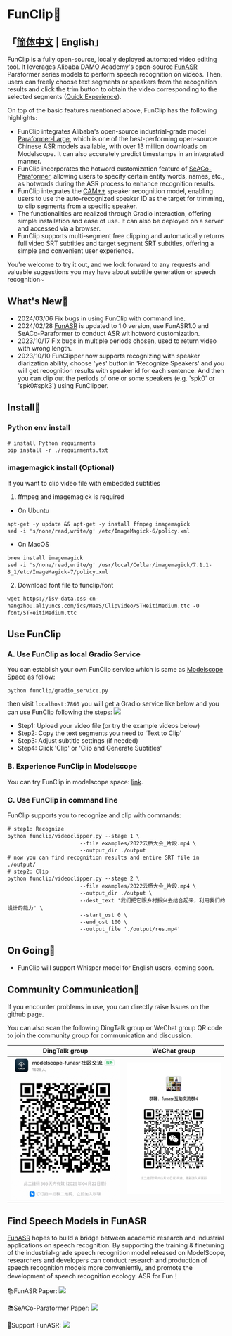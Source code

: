 # FunClip🎥

## 「[简体中文](./README_zh.md) | English」

FunClip is a fully open-source, locally deployed automated video editing tool. It leverages Alibaba DAMO Academy's open-source [FunASR](https://github.com/alibaba-damo-academy/FunASR) Paraformer series models to perform speech recognition on videos. Then, users can freely choose text segments or speakers from the recognition results and click the trim button to obtain the video corresponding to the selected segments ([Quick Experience](https://modelscope.cn/studios/iic/funasr_app_clipvideo/summary)).

On top of the basic features mentioned above, FunClip has the following highlights:

- FunClip integrates Alibaba's open-source industrial-grade model [Paraformer-Large](https://modelscope.cn/models/iic/speech_paraformer-large_asr_nat-zh-cn-16k-common-vocab8404-pytorch/summary), which is one of the best-performing open-source Chinese ASR models available, with over 13 million downloads on Modelscope. It can also accurately predict timestamps in an integrated manner.
- FunClip incorporates the hotword customization feature of [SeACo-Paraformer](https://modelscope.cn/models/iic/speech_seaco_paraformer_large_asr_nat-zh-cn-16k-common-vocab8404-pytorch/summary), allowing users to specify certain entity words, names, etc., as hotwords during the ASR process to enhance recognition results.
- FunClip integrates the [CAM++](https://modelscope.cn/models/iic/speech_campplus_sv_zh-cn_16k-common/summary) speaker recognition model, enabling users to use the auto-recognized speaker ID as the target for trimming, to clip segments from a specific speaker.
- The functionalities are realized through Gradio interaction, offering simple installation and ease of use. It can also be deployed on a server and accessed via a browser.
- FunClip supports multi-segment free clipping and automatically returns full video SRT subtitles and target segment SRT subtitles, offering a simple and convenient user experience.

You're welcome to try it out, and we look forward to any requests and valuable suggestions you may have about subtitle generation or speech recognition~

## What's New🚀

- 2024/03/06 Fix bugs in using FunClip with command line.
- 2024/02/28 [FunASR](https://github.com/alibaba-damo-academy/FunASR) is updated to 1.0 version, use FunASR1.0 and SeACo-Paraformer to conduct ASR wit hotword customization.
- 2023/10/17 Fix bugs in multiple periods chosen, used to return video with wrong length.
- 2023/10/10 FunClipper now supports recognizing with speaker diarization ability, choose 'yes' button in 'Recognize Speakers' and you will get recognition results with speaker id for each sentence. And then you can clip out the periods of one or some speakers (e.g. 'spk0' or 'spk0#spk3') using FunClipper.

## Install🔨

### Python env install

```shell
# install Python requirments
pip install -r ./requirments.txt
```

### imagemagick install (Optional)

If you want to clip video file with embedded subtitles

1. ffmpeg and imagemagick is required

- On Ubuntu
```shell
apt-get -y update && apt-get -y install ffmpeg imagemagick
sed -i 's/none/read,write/g' /etc/ImageMagick-6/policy.xml
```
- On MacOS
```shell
brew install imagemagick
sed -i 's/none/read,write/g' /usr/local/Cellar/imagemagick/7.1.1-8_1/etc/ImageMagick-7/policy.xml 
```
2. Download font file to funclip/font

```shell
wget https://isv-data.oss-cn-hangzhou.aliyuncs.com/ics/MaaS/ClipVideo/STHeitiMedium.ttc -O font/STHeitiMedium.ttc
```

## Use FunClip

### A. Use FunClip as local Gradio Service
You can establish your own FunClip service which is same as [Modelscope Space](https://modelscope.cn/studios/iic/funasr_app_clipvideo/summary) as follow:
```shell
python funclip/gradio_service.py
```
then visit ```localhost:7860``` you will get a Gradio service like below and you can use FunClip following the steps:
<img src="docs/images/demo_en.png"/>

- Step1: Upload your video file (or try the example videos below)
- Step2: Copy the text segments you need to 'Text to Clip'
- Step3: Adjust subtitle settings (if needed)
- Step4: Click 'Clip' or 'Clip and Generate Subtitles'

### B. Experience FunClip in Modelscope
You can try FunClip in modelscope space: [link](https://modelscope.cn/studios/iic/funasr_app_clipvideo/summary).

### C. Use FunClip in command line

FunClip supports you to recognize and clip with commands:
```shell
# step1: Recognize
python funclip/videoclipper.py --stage 1 \
                       --file examples/2022云栖大会_片段.mp4 \
                       --output_dir ./output
# now you can find recognition results and entire SRT file in ./output/
# step2: Clip
python funclip/videoclipper.py --stage 2 \
                       --file examples/2022云栖大会_片段.mp4 \
                       --output_dir ./output \
                       --dest_text '我们把它跟乡村振兴去结合起来，利用我们的设计的能力' \
                       --start_ost 0 \
                       --end_ost 100 \
                       --output_file './output/res.mp4'
```

## On Going🌵

- FunClip will support Whisper model for English users, coming soon.

## Community Communication🍟

If you encounter problems in use, you can directly raise Issues on the github page.

You can also scan the following DingTalk group or WeChat group QR code to join the community group for communication and discussion.

|                           DingTalk group                            |                     WeChat group                      |
|:-------------------------------------------------------------------:|:-----------------------------------------------------:|
| <div align="left"><img src="docs/images/dingding.png" width="250"/> | <img src="docs/images/wechat.png" width="215"/></div> |

## Find Speech Models in FunASR

[FunASR](https://github.com/alibaba-damo-academy/FunASR) hopes to build a bridge between academic research and industrial applications on speech recognition. By supporting the training & finetuning of the industrial-grade speech recognition model released on ModelScope, researchers and developers can conduct research and production of speech recognition models more conveniently, and promote the development of speech recognition ecology. ASR for Fun！

📚FunASR Paper: <a href="https://arxiv.org/abs/2305.11013"><img src="https://img.shields.io/badge/Arxiv-2305.11013-orange"></a> 

📚SeACo-Paraformer Paper: <a href="https://arxiv.org/abs/2308.03266"><img src="https://img.shields.io/badge/Arxiv-2308.03266-orange"></a>

🌟Support FunASR: <a href='https://github.com/alibaba-damo-academy/FunASR/stargazers'><img src='https://img.shields.io/github/stars/alibaba-damo-academy/FunASR.svg?style=social'></a>
